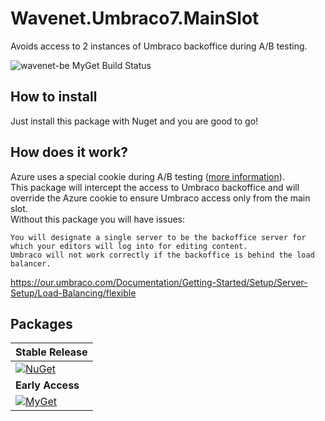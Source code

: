 # Wavenet.Umbraco7.MainSlot
Avoids access to 2 instances of Umbraco backoffice during A/B testing.

![wavenet-be MyGet Build Status](https://www.myget.org/BuildSource/Badge/wavenet-be?identifier=8be56f45-55d2-44f4-899d-37447585f07f)

## How to install
Just install this package with Nuget and you are good to go!

## How does it work?
Azure uses a special cookie during A/B testing ([more information](https://github.com/uglide/azure-content/blob/master/articles/app-service-web/app-service-web-test-in-production-get-start.md)).  
This package will intercept the access to Umbraco backoffice and will override the Azure cookie to ensure Umbraco access only from the main slot.  
Without this package you will have issues:
```
You will designate a single server to be the backoffice server for which your editors will log into for editing content.
Umbraco will not work correctly if the backoffice is behind the load balancer.
```
https://our.umbraco.com/Documentation/Getting-Started/Setup/Server-Setup/Load-Balancing/flexible  


## Packages
| **Stable Release**
|-
| [![NuGet](https://img.shields.io/nuget/v/Wavenet.Umbraco7.MainSlot.svg)](https://www.nuget.org/packages/Wavenet.Umbraco7.MainSlot)
| **Early Access**
| [![MyGet](https://img.shields.io/myget/wavenet-be/vpre/Wavenet.Umbraco7.MainSlot.svg)](https://www.myget.org/feed/wavenet-be/package/nuget/Wavenet.Umbraco7.MainSlot)

